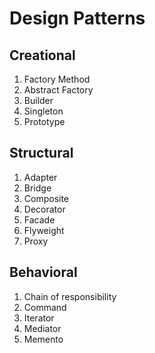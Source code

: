 # Design Patterns

## Creational

1. Factory Method
2. Abstract Factory
3. Builder
4. Singleton
5. Prototype

## Structural

1. Adapter
2. Bridge
3. Composite
4. Decorator
5. Facade
6. Flyweight
7. Proxy

## Behavioral

1. Chain of responsibility
2. Command
3. Iterator
4. Mediator
5. Memento